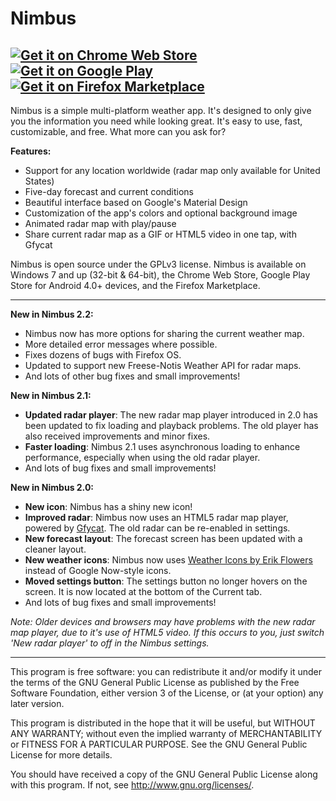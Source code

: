 Nimbus
================
[![Get it on Chrome Web Store](http://i.imgur.com/gdDBbVh.png)](https://chrome.google.com/webstore/detail/nimbus/adflhgieiiiadgpadbmnmenhgmocpckh) [![Get it on Google Play](http://i.imgur.com/GxU6XWQ.png)](https://play.google.com/store/apps/details?id=com.corbin.nimbus) [![Get it on Firefox Marketplace](http://i.imgur.com/JooqNu9.png)](https://marketplace.firefox.com/app/nimbus)
---------------------------------------------------------
Nimbus is a simple multi-platform weather app. It's designed to only give you the information you need while looking great. It's easy to use, fast, customizable, and free. What more can you ask for?

**Features:**
* Support for any location worldwide (radar map only available for United States)
* Five-day forecast and current conditions
* Beautiful interface based on Google's Material Design
* Customization of the app's colors and optional background image
* Animated radar map with play/pause
* Share current radar map as a GIF or HTML5 video in one tap, with Gfycat

Nimbus is open source under the GPLv3 license. Nimbus is available on Windows 7 and up (32-bit & 64-bit), the Chrome Web Store, Google Play Store for Android 4.0+ devices, and the Firefox Marketplace.

---------------------------------------------------------
__New in Nimbus 2.2:__
* Nimbus now has more options for sharing the current weather map.
* More detailed error messages where possible.
* Fixes dozens of bugs with Firefox OS.
* Updated to support new Freese-Notis Weather API for radar maps.
* And lots of other bug fixes and small improvements!

__New in Nimbus 2.1:__
* **Updated radar player**: The new radar map player introduced in 2.0 has been updated to fix loading and playback problems. The old player has also received improvements and minor fixes.
* **Faster loading**: Nimbus 2.1 uses asynchronous loading to enhance performance, especially when using the old radar player.
* And lots of bug fixes and small improvements!

__New in Nimbus 2.0:__
* **New icon**: Nimbus has a shiny new icon!
* **Improved radar**: Nimbus now uses an HTML5 radar map player, powered by [Gfycat](http://www.gfycat.com). The old radar can be re-enabled in settings.
* **New forecast layout**: The forecast screen has been updated with a cleaner layout.
* **New weather icons**: Nimbus now uses [Weather Icons by Erik Flowers](http://erikflowers.github.io/weather-icons/) instead of Google Now-style icons.
* **Moved settings button**: The settings button no longer hovers on the screen. It is now located at the bottom of the Current tab.
* And lots of bug fixes and small improvements!

*Note: Older devices and browsers may have problems with the new radar map player, due to it's use of HTML5 video. If this occurs to you, just switch 'New radar player' to off in the Nimbus settings.*

---------------------------------------------------------

This program is free software: you can redistribute it and/or modify
it under the terms of the GNU General Public License as published by
the Free Software Foundation, either version 3 of the License, or
(at your option) any later version.

This program is distributed in the hope that it will be useful,
but WITHOUT ANY WARRANTY; without even the implied warranty of
MERCHANTABILITY or FITNESS FOR A PARTICULAR PURPOSE.  See the
GNU General Public License for more details.

You should have received a copy of the GNU General Public License
along with this program.  If not, see <http://www.gnu.org/licenses/>.
